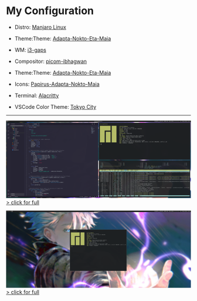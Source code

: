 # My Configuration

* Distro: [Manjaro Linux](https://manjaro.org/downloads/community/i3/)

* Theme:Theme: [Adapta-Nokto-Eta-Maia](https://github.com/adapta-project/adapta-gtk-theme)
* WM: [i3-gaps]()

* Compositor: [picom-ibhagwan](https://aur.archlinux.org/packages/picom-ibhagwan-git/)

* Theme:Theme: [Adapta-Nokto-Eta-Maia](https://github.com/adapta-project/adapta-gtk-theme)

* Icons: [Papirus-Adapta-Nokto-Maia](https://github.com/PapirusDevelopmentTeam/papirus-icon-theme)

* Terminal: [Alacritty](https://archlinux.org/packages/community/x86_64/alacritty/)

* VSCode Color Theme: [Tokyo City](https://open-vsx.org/extension/huytd/tokyo-city)

----

![image info](screenshots/2021-04-25-151105_3440x1440_scrot.png)
[> click for full](https://imgur.com/7c0RGhA.png)

![image info](screenshots/2021-04-25-150734_3440x1440_scrot.png)
[> click for full](https://imgur.com/mlWoODz.png)
